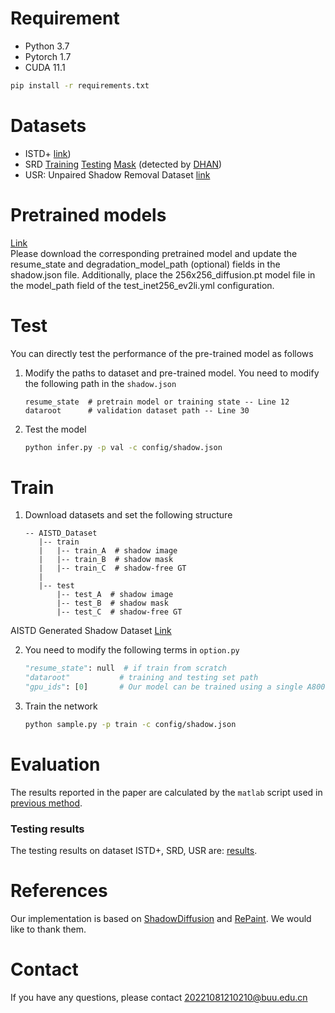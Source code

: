 # Requirement
- Python 3.7
- Pytorch 1.7
- CUDA 11.1
```bash
pip install -r requirements.txt
```

# Datasets
- ISTD+ [link](https://github.com/cvlab-stonybrook/SID))
- SRD [Training](https://drive.google.com/file/d/1W8vBRJYDG9imMgr9I2XaA13tlFIEHOjS/view) [Testing](https://drive.google.com/file/d/1GTi4BmQ0SJ7diDMmf-b7x2VismmXtfTo/view) [Mask](https://uofmacau-my.sharepoint.com/:u:/g/personal/yb87432_um_edu_mo/EZ8CiIhNADlAkA4Fhim_QzgBfDeI7qdUrt6wv2EVxZSc2w?e=wSjVQT) (detected by [DHAN](https://github.com/vinthony/ghost-free-shadow-removal))
- USR: Unpaired Shadow Removal Dataset [link](https://drive.google.com/file/d/1PPAX0W4eyfn1cUrb2aBefnbrmhB1htoJ/view)

# Pretrained models
[Link](https://pan.baidu.com/s/1X0hQMWJrIot9h3YjKs5USA?pwd=wb6r)<br>
Please download the corresponding pretrained model and update the resume_state and degradation_model_path (optional) fields in the shadow.json file. Additionally, place the 256x256_diffusion.pt model file in the model_path field of the test_inet256_ev2li.yml configuration.
# Test

You can directly test the performance of the pre-trained model as follows

1. Modify the paths to dataset and pre-trained model. You need to modify the following path in the `shadow.json`

    ```text
    resume_state  # pretrain model or training state -- Line 12
    dataroot      # validation dataset path -- Line 30
    ```

2. Test the model

    ```bash
    python infer.py -p val -c config/shadow.json
    ```
# Train

1. Download datasets and set the following structure

    ```
    -- AISTD_Dataset
       |-- train
       |   |-- train_A  # shadow image
       |   |-- train_B  # shadow mask
       |   |-- train_C  # shadow-free GT
       |
       |-- test
           |-- test_A  # shadow image
           |-- test_B  # shadow mask
           |-- test_C  # shadow-free GT
    ```
AISTD Generated Shadow Dataset [Link](https://pan.baidu.com/s/14OiSlu_7l28DZDiXsejYcw?pwd=rbvs)<br>

2. You need to modify the following terms in `option.py`

    ```python
    "resume_state": null  # if train from scratch
    "dataroot"           # training and testing set path
    "gpu_ids": [0]       # Our model can be trained using a single A800 GPU. You can also train the model using multiple GPUs by changing this to [0, 1].
    ```

3. Train the network

    ```bash
    python sample.py -p train -c config/shadow.json
    ```

# Evaluation

The results reported in the paper are calculated by the `matlab` script used in [previous method](https://github.com/zhuyr97/AAAI2022_Unfolding_Network_Shadow_Removal/tree/master/codes).

### Testing results

The testing results on dataset  ISTD+, SRD, USR are: [results](https://pan.baidu.com/s/12n9MvdLNvJSrY6-xhp3OOQ?pwd=34t2).

# References

Our implementation is based on [ShadowDiffusion](https://github.com/GuoLanqing/ShadowDiffusion) and [RePaint](https://github.com/andreas128/RePaint). We would like to thank them.

# Contact
If you have any questions, please contact 20221081210210@buu.edu.cn
